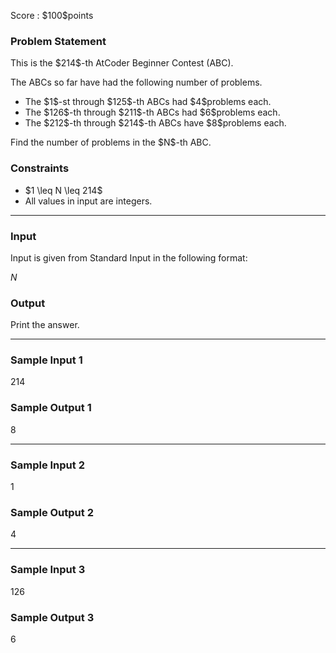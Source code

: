 
<div>

<span>

<span>

<p>
Score : $100$points
</p>

<div>

<section>

### **Problem Statement**

<p>
This is the $214$-th AtCoder Beginner Contest (ABC).
</p>

<p>
The ABCs so far have had the following number of problems.
</p>

<ul>

<li>
The $1$-st through $125$-th ABCs had $4$problems each.
</li>

<li>
The $126$-th through $211$-th ABCs had $6$problems each.
</li>

<li>
The $212$-th through $214$-th ABCs have $8$problems each.
</li>

</ul>

<p>
Find the number of problems in the $N$-th ABC.
</p>

</section>

</div>

<div>

<section>

### **Constraints**

<ul>

<li>
$1 \leq N \leq 214$
</li>

<li>
All values in input are integers.
</li>

</ul>

</section>

</div>

---

<div>

<div>

<section>

### **Input**

<p>
Input is given from Standard Input in the following format:
</p>

<div>

$N$
</div>

</section>

</div>

<div>

<section>

### **Output**

<p>
Print the answer.
</p>

</section>

</div>

</div>

---

<div>

<section>

### **Sample Input 1**

<div>

214

</div>

</section>

</div>

<div>

<section>

### **Sample Output 1**

<div>

8

</div>

</section>

</div>

---

<div>

<section>

### **Sample Input 2**

<div>

1

</div>

</section>

</div>

<div>

<section>

### **Sample Output 2**

<div>

4

</div>

</section>

</div>

---

<div>

<section>

### **Sample Input 3**

<div>

126

</div>

</section>

</div>

<div>

<section>

### **Sample Output 3**

<div>

6

</div>

</section>

</div>

</span>

</span>

</div>
